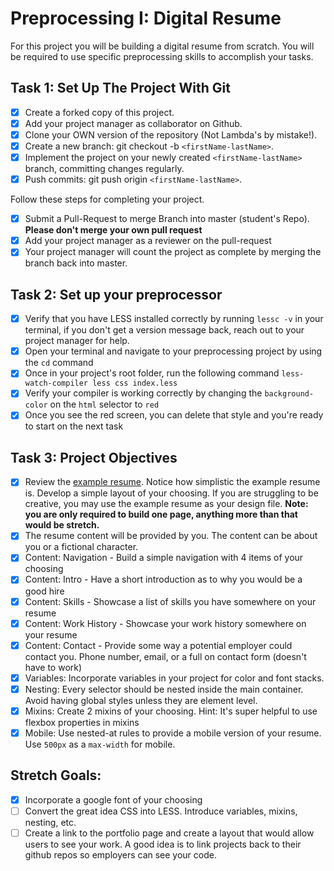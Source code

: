 # Preprocessing I: Digital Resume

For this project you will be building a digital resume from scratch. You will be required to use specific preprocessing skills to accomplish your tasks.

## Task 1: Set Up The Project With Git

-  [x] Create a forked copy of this project.
-  [x] Add your project manager as collaborator on Github.
-  [x] Clone your OWN version of the repository (Not Lambda's by mistake!).
-  [x] Create a new branch: git checkout -b `<firstName-lastName>`.
-  [x] Implement the project on your newly created `<firstName-lastName>` branch, committing changes regularly.
-  [x] Push commits: git push origin `<firstName-lastName>`.

Follow these steps for completing your project.

-  [x] Submit a Pull-Request to merge <firstName-lastName> Branch into master (student's Repo). **Please don't merge your own pull request**
-  [x] Add your project manager as a reviewer on the pull-request
-  [x] Your project manager will count the project as complete by merging the branch back into master.

## Task 2: Set up your preprocessor

-  [x] Verify that you have LESS installed correctly by running `lessc -v` in your terminal, if you don't get a version message back, reach out to your project manager for help.
-  [x] Open your terminal and navigate to your preprocessing project by using the `cd` command
-  [x] Once in your project's root folder, run the following command `less-watch-compiler less css index.less`
-  [x] Verify your compiler is working correctly by changing the `background-color` on the `html` selector to `red`
-  [x] Once you see the red screen, you can delete that style and you're ready to start on the next task

## Task 3: Project Objectives

-  [x] Review the [example resume](resume-example.png). Notice how simplistic the example resume is. Develop a simple layout of your choosing. If you are struggling to be creative, you may use the example resume as your design file.
       **Note: you are only required to build one page, anything more than that would be stretch.**
-  [x] The resume content will be provided by you. The content can be about you or a fictional character.
-  [x] Content: Navigation - Build a simple navigation with 4 items of your choosing
-  [x] Content: Intro - Have a short introduction as to why you would be a good hire
-  [x] Content: Skills - Showcase a list of skills you have somewhere on your resume
-  [x] Content: Work History - Showcase your work history somewhere on your resume
-  [x] Content: Contact - Provide some way a potential employer could contact you. Phone number, email, or a full on contact form (doesn't have to work)
-  [x] Variables: Incorporate variables in your project for color and font stacks.
-  [x] Nesting: Every selector should be nested inside the main container. Avoid having global styles unless they are element level.
-  [x] Mixins: Create 2 mixins of your choosing. Hint: It's super helpful to use flexbox properties in mixins
-  [x] Mobile: Use nested-at rules to provide a mobile version of your resume. Use `500px` as a `max-width` for mobile.

## Stretch Goals:

-  [x] Incorporate a google font of your choosing
-  [ ] Convert the great idea CSS into LESS. Introduce variables, mixins, nesting, etc.
-  [ ] Create a link to the portfolio page and create a layout that would allow users to see your work. A good idea is to link projects back to their github repos so employers can see your code.
